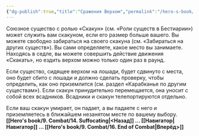 ```yaml
---
{"dg-publish":true,"title":"Сражения Верхом","permalink":"/hero-s-book/9-combat/15-mounted-combat/","dgPassFrontmatter":true}
---
```


Союзное существо с ролью «Скакун» (см. «Роли существ в Бестиарии») может служить вам скакуном, если его размер больше вашего. Вы можете свободно забираться на своего скакуна (см. «Забираться на других существ»). Вы сами определяете, какое место вы занимаете. Находясь в седле, вы можете совершить действие движения «Скакать», но ездить верхом можно только один раз в раунд.

Если существо, сидящее верхом на лошади, будет сдвинуто с места, оно будет сбито с лошади и должно сделать проверку, чтобы определить, как оно приземлится (см. раздел «Карабканье по другим существам»). Если скакун принудительно перемещается, она уносит с собой всех всадников. Всадники и скакун телепортируются отдельно.

Если ваш скакун умирает, он падает, а вы падаете с него и приземляетесь в ближайшем незанятом месте по вашему выбору.
**[[Hero's book/9. Combat/14. Suffocating\|<Назад]] ... [[Навигатор\|Навигатор]] ... [[Hero's book/9. Combat/16. End of Combat\|Вперёд>]]**